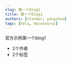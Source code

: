 ```yaml
---
slug: 第一个blog1
title: 第一个blog1
authors: [slorber, yangshun]
tags: [hola, docusaurus]
---
```


<!-- truncate -->

官方示例第一个blog1
* 2个作者
* 2个标签

